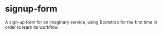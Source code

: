 # signup-form
A sign-up form for an imaginary service, using Bootstrap for the first time in order to learn its workflow.
